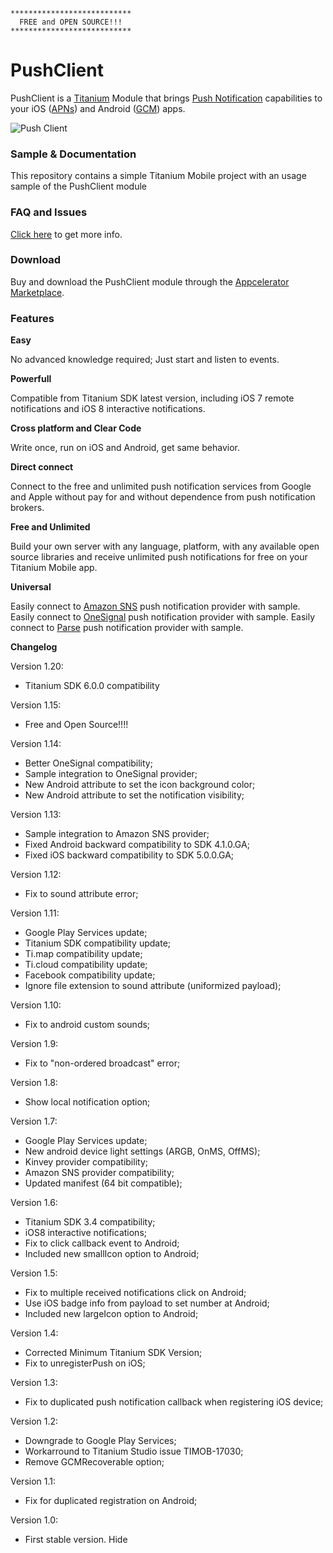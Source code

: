 ```
***************************
  FREE and OPEN SOURCE!!!
***************************
```

# PushClient

PushClient is a [Titanium](https://www.appcelerator.com/titanium/) Module that brings [Push Notification](http://en.wikipedia.org/wiki/Push_technology) capabilities to your iOS ([APNs](https://developer.apple.com/library/ios/documentation/NetworkingInternet/Conceptual/RemoteNotificationsPG/Chapters/ApplePushService.html)) and Android ([GCM](https://developer.android.com/google/gcm/index.html)) apps.

![Push Client](https://d3bql97l1ytoxn.cloudfront.net/app_resources/10355/overview/img5063508865779928927.png)

### Sample & Documentation

This repository contains a simple Titanium Mobile project with an usage sample of the PushClient module

### FAQ and Issues

[Click here](https://github.com/arleyandrada/PushClient/issues?q=&utf8=) to get more info.

### Download

Buy and download the PushClient module through the [Appcelerator Marketplace](https://marketplace.appcelerator.com/listing?q=pushclient).

### Features

**Easy**

No advanced knowledge required; Just start and listen to events.

**Powerfull**

Compatible from Titanium SDK latest version, including iOS 7 remote notifications and iOS 8 interactive notifications.

**Cross platform and Clear Code**

Write once, run on iOS and Android, get same behavior.

**Direct connect**

Connect to the free and unlimited push notification services from Google and Apple without pay for and without dependence from push notification brokers.

**Free and Unlimited**

Build your own server with any language, platform, with any available open source libraries and receive unlimited push notifications for free on your Titanium Mobile app.

**Universal**

Easily connect to [Amazon SNS](http://docs.aws.amazon.com/sns/latest/dg/SNSMobilePush.html) push notification provider with sample.
Easily connect to [OneSignal](https://onesignal.com) push notification provider with sample.
Easily connect to [Parse](https://www.parse.com) push notification provider with sample.

**Changelog**

Version 1.20:

- Titanium SDK 6.0.0 compatibility

Version 1.15:

- Free and Open Source!!!!

Version 1.14:

- Better OneSignal compatibility;
- Sample integration to OneSignal provider;
- New Android attribute to set the icon background color;
- New Android attribute to set the notification visibility;

Version 1.13:

- Sample integration to Amazon SNS provider;
- Fixed Android backward compatibility to SDK 4.1.0.GA;
- Fixed iOS backward compatibility to SDK 5.0.0.GA;

Version 1.12:

- Fix to sound attribute error;

Version 1.11:

- Google Play Services update;
- Titanium SDK compatibility update;
- Ti.map compatibility update;
- Ti.cloud compatibility update;
- Facebook compatibility update;
- Ignore file extension to sound attribute (uniformized payload);

Version 1.10:

- Fix to android custom sounds;

Version 1.9:

- Fix to "non-ordered broadcast" error;

Version 1.8:

- Show local notification option;

Version 1.7:

- Google Play Services update;
- New android device light settings (ARGB, OnMS, OffMS);
- Kinvey provider compatibility;
- Amazon SNS provider compatibility;
- Updated manifest (64 bit compatible);

Version 1.6:

- Titanium SDK 3.4 compatibility;
- iOS8 interactive notifications;
- Fix to click callback event to Android;
- Included new smallIcon option to Android;

Version 1.5:

- Fix to multiple received notifications click on Android;
- Use iOS badge info from payload to set number at Android;
- Included new largeIcon option to Android;

Version 1.4:

- Corrected Minimum Titanium SDK Version;
- Fix to unregisterPush on iOS;

Version 1.3:

- Fix to duplicated push notification callback when registering iOS device;

Version 1.2:

- Downgrade to Google Play Services;
- Workarround to Titanium Studio issue TIMOB-17030;
- Remove GCMRecoverable option;

Version 1.1:

- Fix for duplicated registration on Android;

Version 1.0:

- First stable version. Hide
